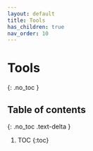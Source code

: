 ```yaml
---
layout: default
title: Tools
has_children: true
nav_order: 10
---
```



# Tools
{: .no_toc }

## Table of contents
{: .no_toc .text-delta }

1. TOC
{:toc}
